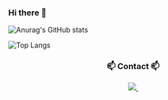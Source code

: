 ### Hi there 👋

<!--
**dongyyy/dongyyy** is a ✨ _special_ ✨ repository because its `README.md` (this file) appears on your GitHub profile.

Here are some ideas to get you started:

- 🔭 I’m currently working on ...
- 🌱 I’m currently learning ...
- 👯 I’m looking to collaborate on ...
- 🤔 I’m looking for help with ...
- 💬 Ask me about ...
- 📫 How to reach me: ...
- 😄 Pronouns: ...
- ⚡ Fun fact: ...
-->


![Anurag's GitHub stats](https://github-readme-stats.vercel.app/api?username=dongyyy&show_icons=true&theme=radical&count_private=true)

![Top Langs](https://github-readme-stats.vercel.app/api/top-langs/?username=dongyyy&layout=compact)

<h3 align="center">📫 Contact 📫</h3>
<div align="center">
<!--   <a href="https://velog.io/@oka1313">
    <img src="https://img.shields.io/badge/Velog-1EBC8F?style=for-the-badge&logo=velog&logoColor=white" />&nbsp
  </a> -->
  <a href="mailto:noahkim.j@gmail.com">
    <img
      src="https://img.shields.io/badge/noahkim.j@gmail.com-D14836?style=for-the-badge&logo=gmail&logoColor=white"/>&nbsp
  </a>
</div>
